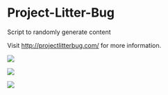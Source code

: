 # Project-Litter-Bug
Script to randomly generate content

Visit http://projectlitterbug.com/ for more information.

![](https://media.giphy.com/media/dsX6xSNT82kt3oGrOy/giphy.gif)

![](https://media.giphy.com/media/QTspD9iS0QNazjKmtV/giphy.gif)

![](https://media.giphy.com/media/M9lacZw9XbOkdrqHTU/giphy.gif)

